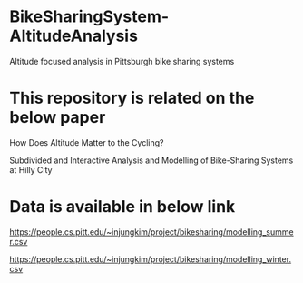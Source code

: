 # BikeSharingSystem-AltitudeAnalysis
Altitude focused analysis in Pittsburgh bike sharing systems

# This repository is related on the below paper
How Does Altitude Matter to the Cycling? 

Subdivided and Interactive Analysis and Modelling of Bike-Sharing Systems at Hilly City

# Data is available in below link
https://people.cs.pitt.edu/~injungkim/project/bikesharing/modelling_summer.csv

https://people.cs.pitt.edu/~injungkim/project/bikesharing/modelling_winter.csv
